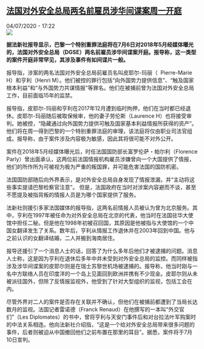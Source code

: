 <!--1593878170000-->
[法国对外安全总局两名前雇员涉华间谍案周一开庭](http://www.rfi.fr//cn/%E6%B3%95%E5%9B%BD/20200704-%E6%B3%95%E5%9B%BD%E5%AF%B9%E5%A4%96%E5%AE%89%E5%85%A8%E6%80%BB%E5%B1%80%E4%B8%A4%E5%90%8D%E5%89%8D%E9%9B%87%E5%91%98%E6%B6%89%E5%8D%8E%E9%97%B4%E8%B0%8D%E6%A1%88%E5%91%A8%E4%B8%80%E5%BC%80%E5%BA%AD)
------

<div>04/07/2020 - 17:22</div><img src="https://s.rfi.fr/media/display/07672fd6-be09-11ea-9e14-005056a98db9/w:310/p:16x9/w1280-p16x9-20200424-dgse-m.jpg"><p><strong>据法新社报导显示，巴黎一个特别重罪法庭将在7月6日对2018年5月经媒体曝光的，法国对外安全总局（DGSE）两名前雇员涉华间谍案开庭。报导称，这一类型的案件开庭非常罕见，其涉及事件有如间谍片一般。</strong></p><div class="t-content__body u-clearfix"><div class="m-interstitial"></div><p>报导指，涉案的两名法国对外安全总局前雇员名叫皮耶尔-玛丽（  Pierre-Marie H）和亨利（Henri M）。他们被控的罪行包括“向外国势力提供信息”、“触及国家根本利益”和“与外国势力共谋情报”等罪名。他们在被捕前曾为法国对外安全总局工作，目前面临15年的监禁。</p><p>报导指，皮耶尔-玛丽和亨利在2017年12月遭到临时拘押，他们在当时都已经退休。皮耶尔-玛丽随后被取保候审，他的妻子劳伦斯（Laurence H）也将接受审判。她被控，“隐藏通过向外国势力提供可触及国家基本利益情报所获得的资产”。他们将在周一得到巴黎的一个特别重罪法庭的审理，该法庭将仅由职业司法官组成。报导称，由于案件涉及内容极为敏感，因此其将很可能不对外公开。</p><p>案件在2018年5月经媒体曝光后，时任法国国防部长富罗伦萨・帕尔利（Florence Parly）曾出面承认，这两位前法国情报机构雇员涉嫌曾向一个大国提供了情报，他们的所作所为可被视为极为严重的叛国罪，并可能危害法国的国防机密。</p><p>法国国防部随后向外界表示，是对外安全总局自身发现了情报泄漏，并“主动将这些事实提请巴黎检察官注意”。 但是，法国政府在当时对涉案内容避而不谈，甚至不愿提及被指背叛的情报人员是为哪个国家提供了服务。</p><p>法新社则援引多家法国媒体的报导指，这两名前情报人员被认为曾为北京服务。其中，亨利在1997年被任命为对外安全总局在北京的代表，他当时在法国驻华大使馆中担任二秘。但是他在1998年初被召回国，其原因是他被指与大使馆的一个中国女翻译发生了关系。数年后，亨利从情报工作退休并在2003年回到中国。他与之前认识的女翻译结婚，二人并搬到海南居住。</p><p>报导还援引了一个消息人士的话，回答了为什么多年后他们才被逮捕的问题。消息人士称，这是因为亨利在退休后多年中并未受到对外安全总局的监控。而同样被指涉及涉华间谍案的皮耶尔则是在瑞士苏黎世机场被逮捕的。报导称，他当时刚与一名中方联络人员在印度洋的一个岛上见面回到欧洲并携有不少现金。皮耶尔则从未被派往国外，但除了反情报监视外，他受到了针对大型组织的监视，包括工会在内。</p><p>尽管外界对二人的案件是否存在关联并不确认，但他们在被捕前都遭到了当局长达数月的监视。法国记者雷诺德（Franck Renaud）在他撰写的一本叫“外交官们”（Les Diplomates）的书中，曾将亨利与天安门事件后和对台拉法叶军购案时的中法关系相连。他向法新社介绍指，“这是一个给对外安全总局带来很多问题的事件，后者则被迫从中国撤回他们之前布置在那里的耳目”。据悉，案件将于7月10日宣判。</p><p> </p><div class="o-self-promo o-self-promo--nl o-self-promo--hidden" data-selfpromo-newsletter></div><div class="o-self-promo o-self-promo--app o-self-promo--hidden" data-selfpromo-app></div></div>
